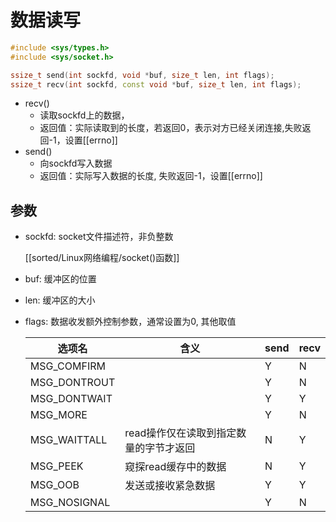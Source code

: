 # 数据读写

```c++
#include <sys/types.h>
#include <sys/socket.h>

ssize_t send(int sockfd, void *buf, size_t len, int flags);
ssize_t recv(int sockfd, const void *buf, size_t len, int flags);
```


- recv()
  - 读取sockfd上的数据，
  - 返回值：实际读取到的长度，若返回0，表示对方已经关闭连接,失败返回-1，设置[[errno]]
- send()
  - 向sockfd写入数据  
  - 返回值：实际写入数据的长度, 失败返回-1，设置[[errno]]

## 参数

- sockfd: socket文件描述符，非负整数

    [[sorted/Linux网络编程/socket()函数]]
- buf: 缓冲区的位置
- len: 缓冲区的大小
- flags: 数据收发额外控制参数，通常设置为0, 其他取值

    | 选项名 | 含义| send | recv |
    | -- | -- | -- | -- |
    | MSG_COMFIRM |  | Y | N |
    |MSG_DONTROUT||Y|N|
    |MSG_DONTWAIT||Y|Y|
    |MSG_MORE||Y|N|
    |MSG_WAITTALL|read操作仅在读取到指定数量的字节才返回|N|Y|
    |MSG_PEEK|窥探read缓存中的数据|N|Y|
    |MSG_OOB |发送或接收紧急数据|Y|Y|
    |MSG_NOSIGNAL||Y|N|